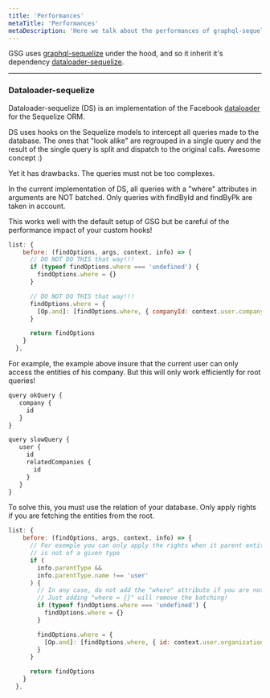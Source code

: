 ```yaml
---
title: 'Performances'
metaTitle: 'Performances'
metaDescription: 'Here we talk about the performances of graphql-sequelize-generator'
---
```


GSG uses [graphql-sequelize](https://github.com/mickhansen/graphql-sequelize) under the hood, and so it inherit it's dependency [dataloader-sequelize](https://github.com/mickhansen/dataloader-sequelize).

---

### Dataloader-sequelize

Dataloader-sequelize (DS) is an implementation of the Facebook [dataloader](https://github.com/graphql/dataloader) for the Sequelize ORM.

DS uses hooks on the Sequelize models to intercept all queries made to the database. The ones that "look alike" are regrouped in a single query and the result of the single query is split and dispatch to the original calls. Awesome concept :)

Yet it has drawbacks. The queries must not be too complexes.

In the current implementation of DS, all queries with a "where" attributes in arguments are NOT batched. Only queries with findById and findByPk are taken in account.

This works well with the default setup of GSG but be careful of the performance impact of your custom hooks!

```javascript
list: {
    before: (findOptions, args, context, info) => {
      // DO NOT DO THIS that way!!!
      if (typeof findOptions.where === 'undefined') {
        findOptions.where = {}
      }

      // DO NOT DO THIS that way!!!
      findOptions.where = {
        [Op.and]: [findOptions.where, { companyId: context.user.companyId }]
      }

      return findOptions
    }
  },
```

For example, the example above insure that the current user can only access the entities of his company. But this will only work efficiently for root queries!

```javascript
query okQuery {
   company {
     id
   }
}

query slowQuery {
   user {
     id
     relatedCompanies {
       id
     }
   }
}
```

To solve this, you must use the relation of your database. Only apply rights if you are fetching the entities from the root.

```javascript
list: {
    before: (findOptions, args, context, info) => {
      // For exemple you can only apply the rights when it parent entity
      // is not of a given type
      if (
        info.parentType &&
        info.parentType.name !== 'user'
      ) {
        // In any case, do not add the "where" attribute if you are not using it!
        // Just adding "where = {}" will remove the batching!
        if (typeof findOptions.where === 'undefined') {
          findOptions.where = {}
        }

        findOptions.where = {
          [Op.and]: [findOptions.where, { id: context.user.organizationId }]
        }
      }

      return findOptions
    }
  },
```

